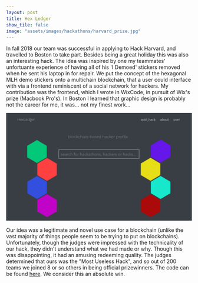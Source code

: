 ```yaml
---
layout: post
title: Hex Ledger
show_tile: false
image: "assets/images/hackathons/harvard_prize.jpg"
---
```

In fall 2018 our team was successful in applying to Hack Harvard, and travelled to Boston to take part. Besides being a great holiday this was also an interesting hack. The idea was inspired by one my teammates' unfortuante experience of having all of his 'I Demoed' stickers removed when he sent his laptop in for repair. We put the concept of the hexagonal MLH demo stickers onto a multichain blockchain, that a user could interface with via a frontend reminiscent of a social network for hackers. My contribution was the frontend, which I wrote in WixCode, in pursuit of Wix's prize (Macbook Pro's). In Boston I learned that graphic design is probably not the career for me, it was... not my finest work...

<section>
    <span class="image main"><img src="../assets/images/hackathons/hex_ledger_frontend.png" /></span>
</section>

Our idea was a legitimate and novel use case for a blockchain (unlike the vast majority of things people seem to be trying to put on blockchains). Unfortunately, though the judges were impressed with the technicality of our hack, they didn't understand what we had made or why. Though this was disappointing, it had an amusing redeeming quality. The judges determined that ours was the "Most Useless Hack", and so out of 200 teams we joined 8 or so others in being official prizewinners. The code can be found <a href="https://gitlab.com/teambrewlabs/cryptohexes">here</a>. We consider this an absolute win.
